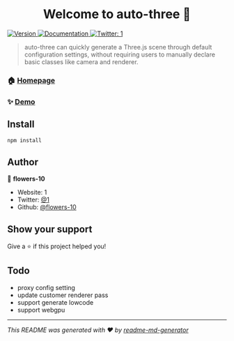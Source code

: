 <h1 align="center">Welcome to auto-three 👋</h1>
<p>
  <a href="https://www.npmjs.com/package/auto-three" target="_blank">
    <img alt="Version" src="https://img.shields.io/npm/v/auto-three.svg">
  </a>
  <a href="1" target="_blank">
    <img alt="Documentation" src="https://img.shields.io/badge/documentation-yes-brightgreen.svg" />
  </a>
  <a href="https://twitter.com/1" target="_blank">
    <img alt="Twitter: 1" src="https://img.shields.io/twitter/follow/1.svg?style=social" />
  </a>
</p>

> auto-three can quickly generate a Three.js scene through default configuration settings, without requiring users to manually declare basic classes like camera and renderer.

### 🏠 [Homepage](1)

### ✨ [Demo](1)

## Install

```sh
npm install
```

## Author

👤 **flowers-10**

* Website: 1
* Twitter: [@1](https://twitter.com/1)
* Github: [@flowers-10](https://github.com/flowers-10)

## Show your support

Give a ⭐️ if this project helped you!

## Todo
- proxy config setting
- update customer renderer pass
- support generate lowcode
- support webgpu

***
_This README was generated with ❤️ by [readme-md-generator](https://github.com/kefranabg/readme-md-generator)_
